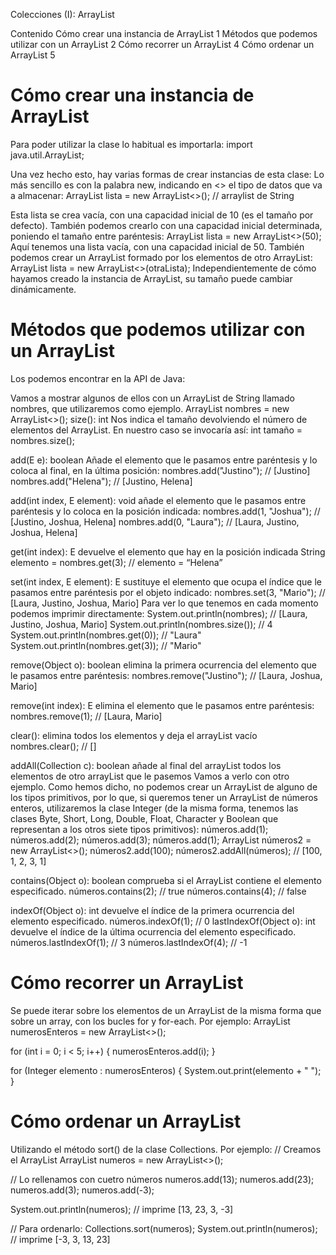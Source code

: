 Colecciones (I): ArrayList

Contenido
Cómo crear una instancia de ArrayList	1
Métodos que podemos utilizar con un ArrayList	2
Cómo recorrer un ArrayList	4
Cómo ordenar un ArrayList	5


******Cómo crear una instancia de ArrayList******
=========================================================================

Para poder utilizar la clase lo habitual es importarla:
import java.util.ArrayList;


Una vez hecho esto, hay varias formas de crear instancias de esta clase:
Lo más sencillo es con la palabra new, indicando en <> el tipo de datos que va a almacenar:
ArrayList<String> lista = new ArrayList<>(); // arraylist de String


Esta lista se crea vacía, con una capacidad inicial de 10 (es el tamaño por defecto).
También podemos crearlo con una capacidad inicial determinada, poniendo el tamaño entre paréntesis:
ArrayList<String> lista = new ArrayList<>(50);
Aquí tenemos una lista vacía, con una capacidad inicial de 50.
También podemos crear un ArrayList formado por los elementos de otro ArrayList:
ArrayList<String> lista = new ArrayList<>(otraLista);
Independientemente de cómo hayamos creado la instancia de ArrayList, su tamaño puede cambiar dinámicamente.


******Métodos que podemos utilizar con un ArrayList******
===============================================================


Los podemos encontrar en la API de Java:

Vamos a mostrar algunos de ellos con un ArrayList de String llamado nombres, que utilizaremos como ejemplo.
ArrayList<String> nombres = new ArrayList<>();
size(): int
Nos indica el tamaño devolviendo el número de elementos del ArrayList. En nuestro caso se invocaría  así:
int tamaño = nombres.size();


add(E e): boolean
Añade el elemento que le pasamos entre paréntesis y lo coloca al final, en la última posición:
nombres.add("Justino");      // [Justino]
nombres.add("Helena");       // [Justino, Helena]

add(int index, E element): void
añade el elemento que le pasamos entre paréntesis y lo coloca en la posición indicada:
nombres.add(1, "Joshua");   // [Justino, Joshua, Helena]
nombres.add(0, "Laura");    // [Laura, Justino, Joshua, Helena]

get(int index): E
devuelve el elemento que hay en la posición indicada
String elemento = nombres.get(3); // elemento = “Helena”

set(int index, E element): E
sustituye el elemento que ocupa el índice que le pasamos entre paréntesis por el objeto indicado:
nombres.set(3, "Mario"); // [Laura, Justino, Joshua, Mario]
Para ver lo que tenemos en cada momento podemos imprimir directamente:
System.out.println(nombres);        // [Laura, Justino, Joshua, Mario]
System.out.println(nombres.size()); // 4
System.out.println(nombres.get(0)); // "Laura"
System.out.println(nombres.get(3)); // "Mario"

remove(Object o): boolean
elimina la primera ocurrencia del elemento que le pasamos entre paréntesis:
nombres.remove("Justino"); // [Laura, Joshua, Mario]

remove(int index): E
elimina el elemento que le pasamos entre paréntesis:
nombres.remove(1);        // [Laura, Mario]

clear():
elimina todos los elementos y deja el arrayList vacío
nombres.clear();          // []

addAll(Collection c): boolean
añade al final del arrayList todos los elementos de otro arrayList que le pasemos
Vamos a verlo con otro ejemplo.
Como hemos dicho, no podemos crear un ArrayList de alguno de los tipos primitivos, por lo que, si queremos tener un ArrayList de números enteros, utilizaremos la clase Integer (de la misma forma, tenemos las clases Byte, Short, Long, Double, Float, Character y Boolean que representan a los otros siete tipos primitivos):
números.add(1);
números.add(2);
números.add(3);
números.add(1);
ArrayList<Integer> números2 = new ArrayList<>();
números2.add(100);
números2.addAll(números); // [100, 1, 2, 3, 1]

contains(Object o): boolean
comprueba si el ArrayList contiene el elemento especificado.
números.contains(2);  // true
números.contains(4);  // false

indexOf(Object o): int
devuelve el índice de la primera ocurrencia del elemento especificado.
números.indexOf(1);  // 0
lastIndexOf(Object o): int
devuelve el índice de la última ocurrencia del elemento especificado.
números.lastIndexOf(1);  // 3
números.lastIndexOf(4);  // -1


******Cómo recorrer un ArrayList******
=========================================================================

Se puede iterar sobre los elementos de un ArrayList de la misma forma que sobre un array, con los bucles for y for-each. Por ejemplo:
ArrayList<Integer> numerosEnteros = new ArrayList<>();

for (int i = 0; i < 5; i++) {
numerosEnteros.add(i);
}

for (Integer elemento : numerosEnteros) {
System.out.print(elemento + " ");
}


******Cómo ordenar un ArrayList******
============================================================================

Utilizando el método sort() de la clase Collections. Por ejemplo:
// Creamos el ArrayList
ArrayList<Integer> numeros = new ArrayList<>();

// Lo rellenamos con cuetro números
numeros.add(13);
numeros.add(23);
numeros.add(3);
numeros.add(-3);

System.out.println(numeros); // imprime [13, 23, 3, -3]

// Para ordenarlo:
Collections.sort(numeros);
System.out.println(numeros); // imprime [-3, 3, 13, 23]
